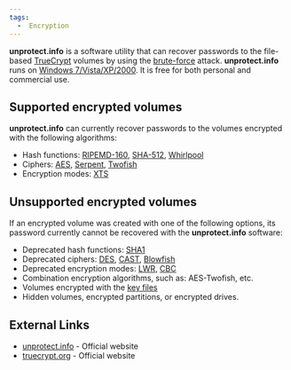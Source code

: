 ```yaml
---
tags:
  -  Encryption
---
```

**unprotect.info** is a software utility that can recover passwords to
the file-based [TrueCrypt](truecrypt.md) volumes by using the
[brute-force](brute-force.md) attack. **unprotect.info** runs on
[Windows 7/Vista/XP/2000](windows.md). It is free for both
personal and commercial use.

## Supported encrypted volumes

**unprotect.info** can currently recover passwords to the volumes
encrypted with the following algorithms:

- Hash functions: [RIPEMD-160](ripemd-160.md),
  [SHA-512](sha-2.md), [Whirlpool](whirlpool.md)
- Ciphers: [AES](aes.md), [Serpent](serpent.md),
  [Twofish](twofish.md)
- Encryption modes: [XTS](xts.md)

## Unsupported encrypted volumes

If an encrypted volume was created with one of the following options,
its password currently cannot be recovered with the **unprotect.info**
software:

- Deprecated hash functions: [SHA1](sha-1.md)
- Deprecated ciphers: [DES](des.md), [CAST](cast.md),
  [Blowfish](blowfish.md)
- Deprecated encryption modes: [LWR](lwr.md),
  [CBC](cbc.md)
- Combination encryption algorithms, such as: AES-Twofish, etc.
- Volumes encrypted with the [key files](key-file.md)
- Hidden volumes, encrypted partitions, or encrypted drives.

## External Links

- [unprotect.info](http://unprotect.info/) - Official website
- [truecrypt.org](http://www.truecrypt.org/) - Official website
